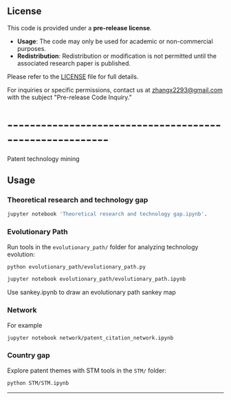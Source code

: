 ## License

This code is provided under a **pre-release license**. 

- **Usage**: The code may only be used for academic or non-commercial purposes.
- **Redistribution**: Redistribution or modification is not permitted until the associated research paper is published.

Please refer to the [LICENSE](./LICENSE) file for full details.

For inquiries or specific permissions, contact us at zhangx2293@gmail.com with the subject "Pre-release Code Inquiry."




# --------------------------------------------------------

Patent technology mining


## Usage

### Theoretical research and technology gap
```bash
jupyter notebook 'Theoretical research and technology gap.ipynb'.
```
### Evolutionary Path
Run tools in the `evolutionary_path/` folder for analyzing technology evolution:
```bash
python evolutionary_path/evolutionary_path.py

jupyter notebook evolutionary_path/evolutionary_path.ipynb
```
Use sankey.ipynb to draw an evolutionary path sankey map

### Network
For example
```bash
jupyter notebook network/patent_citation_network.ipynb
```

### Country gap
Explore patent themes with STM tools in the `STM/` folder:
```bash
python STM/STM.ipynb
```

---

